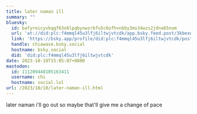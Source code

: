 ```yaml
---
title: later naman ill
summary: ""
bluesky:
  id: bafyreicyvkqqf63o6lpqbynwzrbfu5c6ofhvnbby3ms34wzs2jdna65num
  url: 'at://did:plc:f4mmql45u3lfj6iltwjvtcdk/app.bsky.feed.post/3kbexdxwezr2u'
  link: 'https://bsky.app/profile/did:plc:f4mmql45u3lfj6iltwjvtcdk/post/3kbexdxwezr2u'
  handle: chiawase.bsky.social
  hostname: bsky.social
  did: 'did:plc:f4mmql45u3lfj6iltwjvtcdk'
date: 2023-10-10T15:05:07+0800
mastodon:
  id: 111209448105163411
  username: chi
  hostname: social.lol
url: /2023/10/10/later-naman-ill.html
---
```


later naman i'll go out so maybe that'll give me a change of pace
